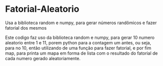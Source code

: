 # Fatorial-Aleatorio
Usa a biblioteca random e numpy, para gerar números randômicos e fazer fatorial dos mesmos

Este codigo faz uso da biblioteca random e numpy, para gerar 10 numero aleatorio entre 1 e 11, porem python para a contagem um antes, ou seja, para no 10, então utilizando de uma função para fazer fatorial, e por fim map, para printa um mapa em forma de lista com o resultado do fatorial de cada numero gerado aleatoriamente.
